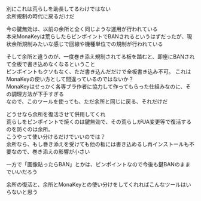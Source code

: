 別にこれは荒らしを助長してるわけではない  
余所規制の時代に戻るだけだ  

今の鍵無効は、以前の余所と全く同じような運用が行われている  
本来MonaKeyは荒らしたらピンポイントでBANされるというはずだったが、現状余所規制みたいな感じで回線や機種単位での規制が行われている

そして余所と違うのが、一度巻き添え規制されてる板を踏むと、即座にBANされて全板で書き込めなくなるということ  
ピンポイントもクソもなく、ただ書き込んだだけで全板書き込み不可。 
これはMonaKeyの使い方として間違っているのではないか？  
MonaKeyはせっかく各専ブラ作者に協力して作ってもらった仕組みなのに、その調理方法が下手すぎる  
なので、このツールを使っても、ただ余所と同じに戻る、それだけだ

どうせなら余所を復活させて併用してくれ  
荒らしをピンポイントで焼くのは鍵無効で、その荒らしがUA変更等で復活するのを防ぐのは余所。  
こうやって使い分けるだけでいいのでは？  
余所なら、もし巻き添えを受けても他の板には書き込めるし再インストールも不要なので、巻き添えの影響が小さい

一方で「画像貼ったらBAN」とかは、ピンポイントなので今後も鍵BANのままでいいだろう

余所の復活と、余所とMonaKeyとの使い分けをしてくれればこんなツールはいらないと思う
